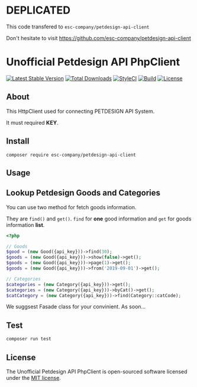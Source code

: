 # DEPLICATED
This code transfered to `esc-company/petdesign-api-client`

Don't hesitate to visit https://github.com/esc-company/petdesign-api-client

# Unofficial Petdesign API PhpClient

[![Latest Stable Version](http://poser.pugx.org/esc-company/petdesign-api-client/v)](https://packagist.org/packages/esc-company/petdesign-api-client)
[![Total Downloads](http://poser.pugx.org/esc-company/petdesign-api-client/downloads)](https://packagist.org/packages/esc-company/petdesign-api-client)
[![StyleCI](https://github.styleci.io/repos/267242299/shield?branch=master)](https://github.styleci.io/repos/267242299)
[![Build](https://github.com/esc-company/petdesign-api-client/actions/workflows/php.yml/badge.svg)](https://github.com/esc-company/petdesign-api-client/actions/workflows/php.yml)
[![License](http://poser.pugx.org/esc-company/petdesign-api-client/license)](https://packagist.org/packages/esc-company/petdesign-api-client)

## About

This HttpClient used for connecting PETDESIGN API System.

It must required **KEY**.

## Install

```
composer require esc-company/petdesign-api-client
```

## Usage

## Lookup Petdesign Goods and Categories

You can use two method for fetch goods information.

They are `find()` and `get()`. `find` for **one** good information and `get` for goods information **list**.

```php
<?php

// Goods
$good = (new Good({api_key}))->find(30);
$goods = (new Good({api_key}))->show(false)->get();
$goods = (new Good({api_key}))->page(1)->get();
$goods = (new Good({api_key}))->from('2019-09-01')->get();

// Categories
$categories = (new Category({api_key}))->get();
$categories = (new Category({api_key}))->byCat()->get();
$catCategory = (new Category({api_key}))->find(Category::catCode);
```

We suggsest Fasade class for your convinient. As soon...

## Test

```bash
composer run test
```

## License

The Unofficial Petdesign API PhpClient is open-sourced software licensed under the [MIT license](https://opensource.org/licenses/MIT).
